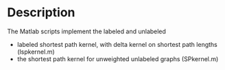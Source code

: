# Description

The Matlab scripts implement the labeled and unlabeled 

- labeled shortest path kernel, with delta kernel on shortest path lengths (lspkernel.m)
- the shortest path kernel for unweighted unlabeled graphs (SPkernel.m)
